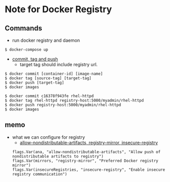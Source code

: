 # Note for Docker Registry

## Commands

- run docker registry and daemon

```shell-session
$ docker-compose up
```

- [commit, tag and push](https://docs.docker.com/engine/reference/commandline/push/#examples)
  - target tag should include registry url.

```shell-session
$ docker commit [container-id] [image-name]
$ docker tag [source-tag] [target-tag]
$ docker push [target-tag]
$ docker images
```

```shell-session
$ docker commit c16378f943fe rhel-httpd
$ docker tag rhel-httpd registry-host:5000/myadmin/rhel-httpd
$ docker push registry-host:5000/myadmin/rhel-httpd
$ docker images
```


## memo

- what we can configure for registry
  - [allow-nondistributable-artifacts, registry-mirror, insecure-registry](https://github.com/moby/moby/blob/master/cmd/dockerd/config.go#L107-L109)
  ```golang
  flags.Var(ana, "allow-nondistributable-artifacts", "Allow push of nondistributable artifacts to registry")
  flags.Var(mirrors, "registry-mirror", "Preferred Docker registry mirror")
  flags.Var(insecureRegistries, "insecure-registry", "Enable insecure registry communication")
  ```
